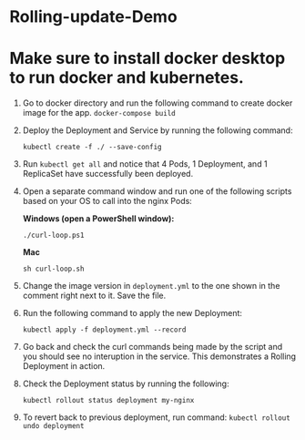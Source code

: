 # Rolling-update-Demo

# Make sure to install docker desktop to run docker and kubernetes.

1. Go to docker directory and run the following command to create docker image for the app.
    `docker-compose build`

2. Deploy the Deployment and Service by running the following command:

    `kubectl create -f ./ --save-config`

3. Run `kubectl get all` and notice that 4 Pods, 1 Deployment, and 1 ReplicaSet have successfully been deployed.
4. Open a separate command window and run one of the following scripts based on your OS to call into the nginx Pods:

    **Windows (open a PowerShell window):**

    `./curl-loop.ps1`

    **Mac**

    `sh curl-loop.sh`

5. Change the image version in `deployment.yml` to the one shown in the comment right next to it. Save the file.
6. Run the following command to apply the new Deployment:

    `kubectl apply -f deployment.yml --record`

7. Go back and check the curl commands being made by the script and you should see no interuption in the service. This demonstrates a Rolling Deployment in action.
8. Check the Deployment status by running the following:

    `kubectl rollout status deployment my-nginx`

9. To revert back to previous deployment, run command:
    `kubectl rollout undo deployment`